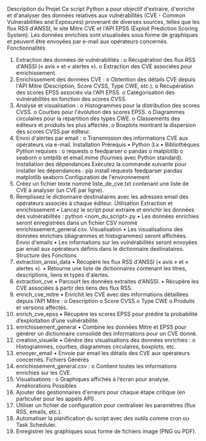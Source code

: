 Description du Projet
Ce script Python a pour objectif d'extraire, d'enrichir et d'analyser des données relatives
aux vulnérabilités (CVE - Common Vulnerabilities and Exposures) provenant de diverses
sources, telles que les flux RSS d'ANSSI, le site Mitre CVE et l'API EPSS (Exploit
Prediction Scoring System). Les données enrichies sont visualisées sous forme de
graphiques et peuvent être envoyées par e-mail aux opérateurs concernés.
Fonctionnalités
1. Extraction des données de vulnérabilités :
o Récupération des flux RSS d'ANSSI (« avis » et « alertes »).
o Extraction des CVE associées pour enrichissement.
2. Enrichissement des données CVE :
o Obtention des détails CVE depuis l'API Mitre (Description, Score CVSS,
Type CWE, etc.).
o Récupération des scores EPSS associés via l'API EPSS.
o Catégorisation des vulnérabilités en fonction des scores CVSS.
3. Analyse et visualisation :
o Histogrammes pour la distribution des scores CVSS.
o Courbes pour l'évolution des scores EPSS.
o Diagrammes circulaires pour la répartition des types CWE.
o Classements des éditeurs et produits les plus affectés.
o Boxplots montrant la dispersion des scores CVSS par éditeur.
4. Envoi d'alertes par email :
o Transmission des informations CVE aux opérateurs via e-mail.
Installation
Prérequis
• Python 3.x
• Bibliothèques Python requises :
o requests
o feedparser
o pandas
o matplotlib
o seaborn
o smtplib et email.mime (fournies avec Python standard).
Installation des dépendances
Exécutez la commande suivante pour installer les dépendances :
pip install requests feedparser pandas matplotlib seaborn
Configuration de l'environnement
1. Créez un fichier texte nommé liste_de_cve.txt contenant une liste de CVE à
analyser (un CVE par ligne).
2. Remplissez le dictionnaire destinataires avec les adresses email des opérateurs
associés à chaque éditeur.
Utilisation
Extraction et enrichissement
• Lancez le script pour extraire et enrichir les données des vulnérabilités :
python <nom_du_script>.py
• Les données enrichies seront enregistrées dans un fichier CSV nommé
enrichissement_general.csv.
Visualisation
• Les visualisations des données enrichies (diagrammes et histogrammes) seront
affichées.
Envoi d'emails
• Les informations sur les vulnérabilités seront envoyées par email aux opérateurs
définis dans le dictionnaire destinataires.
Structure des Fonctions
1. extraction_anssi_data
• Récupère les flux RSS d'ANSSI (« avis » et « alertes »).
• Retourne une liste de dictionnaires contenant les titres, descriptions, liens et
types d'alertes.
2. extraction_cve
• Parcourt les données extraites d'ANSSI.
• Récupère les CVE associées à partir des liens des flux RSS.
3. enrich_cve_mitre
• Enrichit les CVE avec des informations détaillées depuis l’API Mitre :
o Description
o Score CVSS
o Type CWE
o Produits et versions affectés.
4. enrich_cve_epss
• Récupère les scores EPSS pour prédire la probabilité d’exploitation d’une
vulnérabilité.
5. enrichissement_general
• Combine les données Mitre et EPSS pour générer un dictionnaire consolidé des
informations pour un CVE donné.
6. creation_visuelle
• Génère des visualisations des données enrichies :
o Histogrammes, courbes, diagrammes circulaires, boxplots, etc.
7. envoyer_email
• Envoie par email les détails des CVE aux opérateurs concernés.
Fichiers Générés
1. enrichissement_general.csv :
o Contient toutes les informations enrichies sur les CVE.
2. Visualisations :
o Graphiques affichés à l’écran pour analyse.
Améliorations Possibles
1. Ajouter des gestionnaires d'erreurs pour chaque étape critique (en particulier
pour les appels API).
2. Utiliser un fichier de configuration pour centraliser les paramètres (flux RSS, emails, etc.).
3. Automatiser la planification du script avec des outils comme cron ou Task
Scheduler.
4. Enregistrer les graphiques sous forme de fichiers image (PNG ou PDF).
